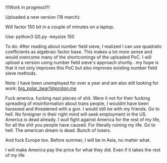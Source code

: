!!!Work in progress!!!!

Uploaded a new version (18 march):

Will factor 150 bit in a couple of minutes on a laptop.

Use: python3 QS.py -keysize 150

To do: After reading about number field sieve, I realized I can use quadratic coefficients as algebraic factor base. This makes a lot more sense and would overcome many of the shortcomings of the uploaded PoC. I will upload a version using number field sieve's approach shortly.. my hope is that it not only improves this PoC but also improves existing number field sieve methods.

Note: I have been unemployed for over a year and am also still looking for work: big_polar_bear1@proton.me 

Fuck america. fucking nazi pieces of shit. Were it not for their fucking spreading of misinformation about trans people, I wouldnt have been harassed and threatened with a gun. I would still be with my friends. Go to hell. No foreigner in their right mind will seek employment in the US. America is dead already. 
I wull fight against America for the rest of my life, for all the shit you people have caused. For literally ruining my life. Go to hell. The american dream is dead. Bunch of losers.

And fuck Europe too. Before summer, I will be in Asia, no matter what.

 I will make America pay the price for what they did. Even if it takes the rest of my life 
